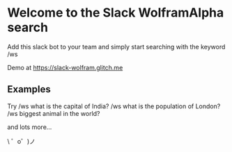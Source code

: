 Welcome to the Slack WolframAlpha search
=========================

Add this slack bot to your team and simply start searching with the keyword /ws

Demo at https://slack-wolfram.glitch.me


Examples
------------

Try
/ws what is the capital of India?
/ws what is the population of London?
/ws biggest animal in the world?

and lots more...

\ ゜o゜)ノ

